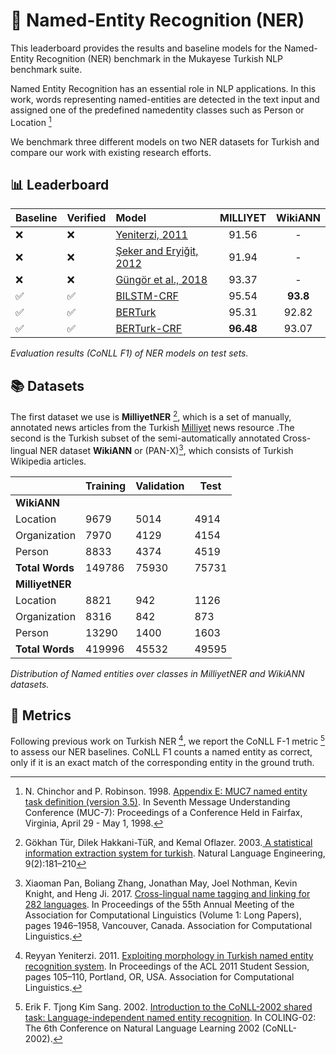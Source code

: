 # 📖 Named-Entity Recognition (NER)

This leaderboard provides the results and baseline models for the Named-Entity Recognition (NER) benchmark in the Mukayese Turkish NLP benchmark suite.

Named Entity Recognition has an essential role in NLP applications. In this work, words representing named-entities are detected in the text input and assigned one of the predefined namedentity classes such as Person or Location [^chinchor-and-robinson^]

We benchmark three different models on two NER datasets for Turkish and compare our work with existing research efforts.

[^chinchor-and-robinson^]: N. Chinchor and P. Robinson. 1998. [Appendix E: MUC7 named entity task definition (version 3.5)](https://aclanthology.org/M98-1028/). In Seventh Message Understanding Conference (MUC-7): Proceedings of a Conference Held in Fairfax, Virginia, April 29 - May 1, 1998.

## 📊 Leaderboard

| Baseline | Verified | Model | MILLIYET | WikiANN |
| -------- | -------- |:--- |:----:|:----:|
| ❌ | ❌ | [Yeniterzi, 2011](https://aclanthology.org/P11-3019/) | 91.56 | - |
| ❌ | ❌ | [Şeker and Eryiğit, 2012](https://aclanthology.org/C12-1150/) | 91.94 | - |
| ❌ | ❌ | [Güngör et al., 2018](https://ieeexplore.ieee.org/document/8404788)    | 93.37 | - |
| ✅ | ✅ | [BILSTM-CRF](https://github.com/alisafaya/mukayese/tree/v0.0.1/ner/) | 95.54 | **93.8** |
| ✅ | ✅ | [BERTurk](https://github.com/alisafaya/mukayese/tree/v0.0.1/ner/) | 95.31 | 92.82 |
| ✅ | ✅ | [BERTurk-CRF](https://github.com/alisafaya/mukayese/tree/v0.0.1/ner/) | **96.48**  | 93.07 |

_Evaluation results (CoNLL F1) of NER models on test sets._

## 📚 Datasets

The first dataset we use is **MilliyetNER** [^tur^], which is a set of manually, annotated news articles from the Turkish [Milliyet] news resource .The second is the Turkish subset of the semi-automatically annotated Cross-lingual NER dataset **WikiANN** or (PAN-X)[^pan^], which consists of Turkish Wikipedia articles.

|             | Training | Validation | Test |
|------------|------------|------------|------------|
| **WikiANN** | | | |
| Location | 9679 | 5014 | 4914 |
| Organization | 7970 | 4129 | 4154 |
| Person | 8833 | 4374 | 4519 |
| **Total Words** | 149786 | 75930 | 75731 |
| **MilliyetNER** | | | |
| Location | 8821 | 942 | 1126 |
| Organization | 8316 | 842 | 873 |
| Person | 13290 | 1400 | 1603 |
| **Total Words** | 419996 | 45532 | 49595 |

_Distribution of Named entities over classes in MilliyetNER and WikiANN datasets._

[^tur^]: Gökhan Tür, Dilek Hakkani-TüR, and Kemal Oflazer. 2003.[ A statistical information extraction system for turkish](https://www.cambridge.org/core/journals/natural-language-engineering/article/abs/statistical-information-extraction-system-for-turkish/7C288FAFC71D5F0763C1F8CE66464017). Natural Language Engineering, 9(2):181–210

[Milliyet]: <https://www.milliyet.com.tr/>

[^pan^]: Xiaoman Pan, Boliang Zhang, Jonathan May, Joel Nothman, Kevin Knight, and Heng Ji. 2017. [Cross-lingual name tagging and linking for 282 languages](https://aclanthology.org/P17-1178/). In Proceedings of the 55th Annual Meeting of the Association for Computational Linguistics (Volume 1: Long Papers), pages 1946–1958, Vancouver, Canada. Association for Computational Linguistics.

## 📏 Metrics

Following previous work on Turkish NER [^yeniterzi^], we report the CoNLL F-1 metric [^tjogn-kim-snag^] to assess our NER baselines. CoNLL F1 counts a named entity as correct, only if it is an exact match of the corresponding entity in the ground truth.

[^yeniterzi^]: Reyyan Yeniterzi. 2011. [Exploiting morphology in Turkish named entity recognition system](https://aclanthology.org/P11-3019/). In Proceedings of the ACL 2011 Student Session, pages 105–110, Portland, OR, USA. Association for Computational Linguistics.

[^tjogn-kim-snag^]: Erik F. Tjong Kim Sang. 2002. [Introduction to the CoNLL-2002 shared task: Language-independent named entity recognition](https://aclanthology.org/W02-2024/). In COLING-02: The 6th Conference on Natural Language Learning 2002 (CoNLL-2002).